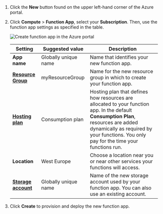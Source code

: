 
1. Click the **New** button found on the upper left-hand corner of the Azure portal.

2. Click **Compute** > **Function App**, select your **Subscription**. Then, use the function app settings as specified in the table.
 
    ![Create function app in the Azure portal](./media/functions-create-function-app-portal/function-app-create-flow.png)
   
    | Setting      | Suggested value  | Description                                        |
    | ------------ |  ------- | -------------------------------------------------- |
    | **App name** | Globally unique name | Name that identifies your new function app. | 
    | **[Resource Group](../articles/azure-resource-manager/resource-group-overview.md)** |  myResourceGroup | Name for the new resource group in which to create your function app. | 
    | **[Hosting plan](../articles/azure-functions/functions-scale.md)** |   Consumption plan | Hosting plan that defines how resources are allocated to your function app. In the default **Consumption Plan**, resources are added dynamically as required by your functions. You only pay for the time your functions run.   |
    | **Location** | West Europe | Choose a location near you or near other services your functions will access. | 
    | **[Storage account](../articles/storage/storage-create-storage-account.md#create-a-storage-account)** |  Globally unique name |  Name of the new storage account used by your function app. You can also use an existing account. |      

3. Click **Create** to provision and deploy the new function app.   
